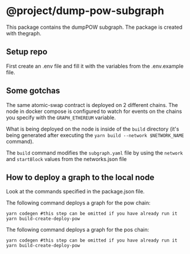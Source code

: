# @project/dump-pow-subgraph

This package contains the dumpPOW subgraph. The package is created with thegraph.

## Setup repo

First create an .env file and fill it with the variables from the .env.example file.

## Some gotchas

The same atomic-swap contract is deployed on 2 different chains. The node in docker compose is configured to watch for events
on the chains you specify with the `GRAPH_ETHEREUM` variable.

What is being deployed on the node is inside of the `build` directory (it's being generated after executing the 
`yarn build --network $NETWORK_NAME` command).

The `build` command modifies the `subgraph.yaml` file by using the `network` and `startBlock` values from the networks.json file


## How to deploy a graph to the local node

Look at the commands specified in the package.json file. 

The following command deploys a graph for the pow chain:
```
yarn codegen #this step can be omitted if you have already run it
yarn build-create-deploy-pow
```

The following command deploys a graph for the pos chain:
```
yarn codegen #this step can be omitted if you have already run it
yarn build-create-deploy-pow
```
